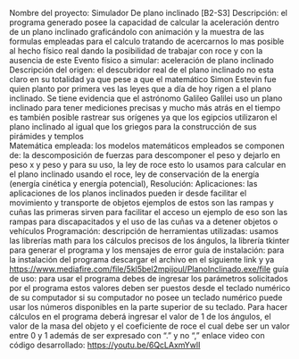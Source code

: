 Nombre del proyecto: Simulador De plano inclinado [B2-S3]
Descripción: el programa generado posee la capacidad de calcular la aceleración dentro de un plano inclinado graficándolo con animación y la muestra de las formulas empleadas para el calculo tratando de acercarnos lo mas posible al hecho físico real dando la posibilidad de trabajar con roce y con la ausencia de este
Evento físico a simular: aceleración de plano inclinado
Descripción del origen: el descubridor real de el plano inclinado no esta claro en su totalidad ya que pese a que el matemático Simon Estevin fue quien planto por primera ves las leyes que a día de hoy rigen a el plano inclinado. Se tiene evidencia que el astrónomo Galileo Galilei uso un plano inclinado para tener mediciones precisas y mucho más atrás en el tiempo es también posible rastrear sus orígenes ya que los egipcios utilizaron el plano inclinado al igual que los griegos para la construcción de sus pirámides y templos  
Matemática empleada: los modelos matemáticos empleados se componen de:  la descomposición de fuerzas para descomponer el peso y dejarlo en peso x y peso y para su uso, la ley de roce esto lo usamos para calcular en el plano inclinado usando el roce, ley de conservación de la energía (energía cinética y energía potencial), 
Resolución:
Aplicaciones: las aplicaciones de los planos inclinados pueden ir desde facilitar el movimiento y transporte de objetos ejemplos de estos son las rampas y cuñas las primeras sirven para facilitar el acceso un ejemplo de eso son las rampas para discapacitados y el uso de las cuñas va a detener objetos o vehículos 
Programación:
descripción de herramientas utilizadas: usamos las librerías math para los cálculos precisos de los ángulos, la librería tkinter para generar el programa y los mensajes de error
guía de instalación: para la instalación del programa descargar el archivo en el siguiente link y ya https://www.mediafire.com/file/5kl5bel2mpijoul/PlanoInclinado.exe/file
guía de uso: para usar el programa debes de ingresar los parámetros solicitados por el programa estos valores deben ser puestos desde el teclado numérico de su computador si su computador no posee un teclado numérico puede usar los números disponibles en la parte superior de su teclado. Para hacer cálculos en el programa deberá ingresar el valor de 1 de los ángulos, el valor de la masa del objeto y el coeficiente de roce el cual debe ser un valor entre 0 y 1 además de ser expresado con “.” y no “,” 
enlace video con código desarrollado: https://youtu.be/6QcLAxmYwlI
